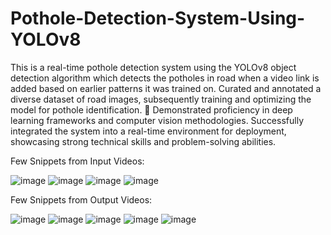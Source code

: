 # Pothole-Detection-System-Using-YOLOv8
This is a real-time pothole detection system using the YOLOv8 object detection algorithm which detects the potholes in road when a video link is added based on earlier patterns it was trained on.
Curated and annotated a diverse dataset of road images, subsequently training and optimizing the model for pothole identification.
 Demonstrated proficiency in deep learning frameworks and computer vision methodologies. Successfully integrated the system into a real-time environment for deployment, showcasing strong technical skills and problem-solving abilities.

Few Snippets from Input Videos:

![image](https://github.com/Shruti2822/Pothole-Detection-System-Using-YOLOv8/assets/138874249/801d35f3-c41d-451e-975d-0103ae47eb31)
![image](https://github.com/Shruti2822/Pothole-Detection-System-Using-YOLOv8/assets/138874249/3cc0c90a-d0b0-4ad3-a116-dc903327a391)
![image](https://github.com/Shruti2822/Pothole-Detection-System-Using-YOLOv8/assets/138874249/070834f1-7a84-414c-ba96-e6930816a996)
![image](https://github.com/Shruti2822/Pothole-Detection-System-Using-YOLOv8/assets/138874249/b3b9e998-f98e-4bed-badb-dcbdeb3e3cd0)

Few Snippets from Output Videos:

![image](https://github.com/Shruti2822/Pothole-Detection-System-Using-YOLOv8/assets/138874249/346ea502-4690-4b59-89e4-9bdb823bdd8f)
![image](https://github.com/Shruti2822/Pothole-Detection-System-Using-YOLOv8/assets/138874249/108416bd-98a8-46fa-a1e5-7590e7119bcf)
![image](https://github.com/Shruti2822/Pothole-Detection-System-Using-YOLOv8/assets/138874249/1a5469ee-4007-49fa-b71e-4a159a75c98b)
![image](https://github.com/Shruti2822/Pothole-Detection-System-Using-YOLOv8/assets/138874249/b9ddc0c6-1959-46b8-be13-c3a3c923846f)
![image](https://github.com/Shruti2822/Pothole-Detection-System-Using-YOLOv8/assets/138874249/45f835ce-3e14-4ee8-80b2-eadb60fd70d7)


